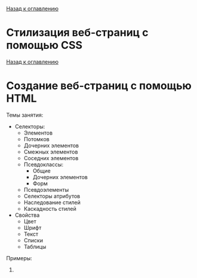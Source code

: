 [Назад к оглавлению](https://github.com/Vladislav-Lyuminarskiy/Web-course)

# Стилизация веб-страниц с помощью CSS

[Назад к оглавлению](https://github.com/Vladislav-Lyuminarskiy/Web-course)

# Создание веб-страниц с помощью HTML

Темы занятия:
- Селекторы:
    - Элементов
    - Потомков
    - Дочерних элементов
    - Смежных элементов
    - Соседних элементов
    - Псевдоклассы:
        - Общие
        - Дочерних элементов
        - Форм
    - Псевдоэлементы
    - Селекторы атрибутов
    - Наследование стилей
    - Каскадность стилей
- Свойства
    - Цвет
    - Шрифт
    - Текст
    - Списки
    - Таблицы

Примеры:
1. []()
